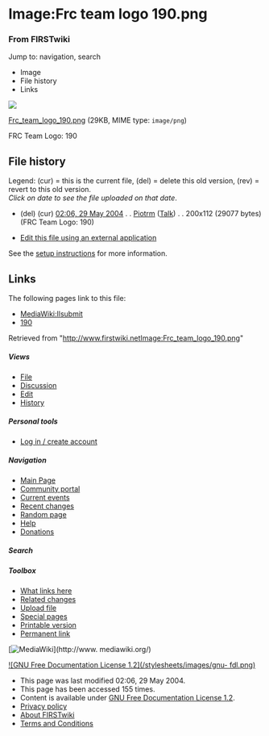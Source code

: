 

# Image:Frc team logo 190.png

### From FIRSTwiki

Jump to: navigation, search

  * Image
  * File history
  * Links

![](/media/9/92/Frc_team_logo_190.png)

[Frc_team_logo_190.png](/media/9/92/Frc_team_logo_190.png "Frc team logo
190.png" ) (29KB, MIME type: `image/png`)

FRC Team Logo: 190

## File history

Legend: (cur) = this is the current file, (del) = delete this old version,
(rev) = revert to this old version.  
_Click on date to see the file uploaded on that date_.

  * (del) (cur) [02:06, 29 May 2004](/media/9/92/Frc_team_logo_190.png "/media/9/92/Frc team logo 190.png" ) . . [Piotrm](User:Piotrm "User:Piotrm" ) ([Talk](User_talk:Piotrm "User talk:Piotrm" )) . . 200x112 (29077 bytes) (FRC Team Logo: 190)
  

  * [Edit this file using an external application](/index.php?title=Image:Frc_team_logo_190.png&action=edit&externaledit=true&mode=file "Image:Frc team logo 190.png" )

See the [setup
instructions](http://meta.wikimedia.org/wiki/Help:External_editors
"http://meta.wikimedia.org/wiki/Help:External_editors" ) for more information.

## Links

The following pages link to this file:

  * [MediaWiki:Ilsubmit](MediaWiki:Ilsubmit "MediaWiki:Ilsubmit" )
  * [190](190 "190" )

Retrieved from
"<http://www.firstwiki.netImage:Frc_team_logo_190.png>"

##### Views

  * [File](Image:Frc_team_logo_190.png)
  * [Discussion](/index.php?title=Image_talk:Frc_team_logo_190.png&action=edit)
  * [Edit](/index.php?title=Image:Frc_team_logo_190.png&action=edit)
  * [History](/index.php?title=Image:Frc_team_logo_190.png&action=history)

##### Personal tools

  * [Log in / create account](/index.php?title=Special:Userlogin&returnto=Image:Frc_team_logo_190.png)

[](Main_Page "Main Page" )

##### Navigation

  * [Main Page](Main_Page)
  * [Community portal](FIRSTwiki:Community_portal)
  * [Current events](Current_events)
  * [Recent changes](Special:Recentchanges)
  * [Random page](Special:Random)
  * [Help](FIRSTwiki:Help)
  * [Donations](FIRSTwiki:Site_support)

##### Search



##### Toolbox

  * [What links here](Special:Whatlinkshere/Image:Frc_team_logo_190.png)
  * [Related changes](Special:Recentchangeslinked/Image:Frc_team_logo_190.png)
  * [Upload file](Special:Upload)
  * [Special pages](Special:Specialpages)
  * [Printable version](/index.php?title=Image:Frc_team_logo_190.png&printable=yes)
  * [Permanent link](/index.php?title=Image:Frc_team_logo_190.png&oldid=37748)

[![MediaWiki](/skins/common/images/poweredby_mediawiki_88x31.png)](http://www.
mediawiki.org/)

[![GNU Free Documentation License 1.2](/stylesheets/images/gnu-
fdl.png)](http://www.gnu.org/copyleft/fdl.html)

  * This page was last modified 02:06, 29 May 2004.
  * This page has been accessed 155 times.
  * Content is available under [GNU Free Documentation License 1.2](http://www.gnu.org/copyleft/fdl.html "http://www.gnu.org/copyleft/fdl.html" ).
  * [Privacy policy](FIRSTwiki:Privacy_policy "FIRSTwiki:Privacy policy" )
  * [About FIRSTwiki](FIRSTwiki:About "FIRSTwiki:About" )
  * [Terms and Conditions](FIRSTwiki:Terms_and_conditions "FIRSTwiki:Terms and conditions" )

